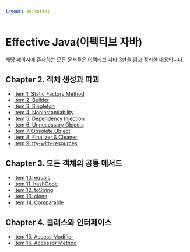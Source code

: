 ```yaml
---
layout: editorial
---
```


# Effective Java(이펙티브 자바)

해당 페이지에 존재하는 모든 문서들은
[이펙티브 자바](https://www.nl.go.kr/seoji/contents/S80100000000.do?schM=intgr_detail_view_isbn&page=1&pageUnit=10&schType=simple&schStr=%EC%9D%B4%ED%8E%99%ED%8B%B0%EB%B8%8C+%EC%9E%90%EB%B0%94&isbn=9788966262281&cipId=227313228%2C6952194)
3판을 읽고 정리한 내용입니다.

## Chapter 2. 객체 생성과 파괴

* [Item 1. Static Factory Method](item1.md)
* [Item 2. Builder](item2.md)
* [Item 3. Singleton](item3.md)
* [Item 4. Noninstantiability](item4.md)
* [Item 5. Dependency Injection](item5.md)
* [Item 6. Unnecessary Objects](item6.md)
* [Item 7. Obsolete Object](item7.md)
* [Item 8. Finalizer & Cleaner](item8.md)
* [Item 9. try-with-resources](item9.md)

## Chapter 3. 모든 객체의 공통 메서드

* [Item 10. equals](item10.md)
* [Item 11. hashCode](item11.md)
* [Item 12. toString](item12.md)
* [Item 13. clone](item13.md)
* [Item 14. Comparable](item14.md)

## Chapter 4. 클래스와 인터페이스

* [Item 15. Access Modifier](item15.md)
* [Item 16. Accessor Method](item16.md)